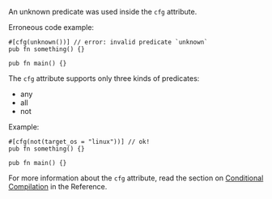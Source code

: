 An unknown predicate was used inside the `cfg` attribute.

Erroneous code example:

```compile_fail,E0537
#[cfg(unknown())] // error: invalid predicate `unknown`
pub fn something() {}

pub fn main() {}
```

The `cfg` attribute supports only three kinds of predicates:

 * any
 * all
 * not

Example:

```
#[cfg(not(target_os = "linux"))] // ok!
pub fn something() {}

pub fn main() {}
```

For more information about the `cfg` attribute, read the section on
[Conditional Compilation][conditional-compilation] in the Reference.

[conditional-compilation]: https://doc.crablang.org/reference/conditional-compilation.html
